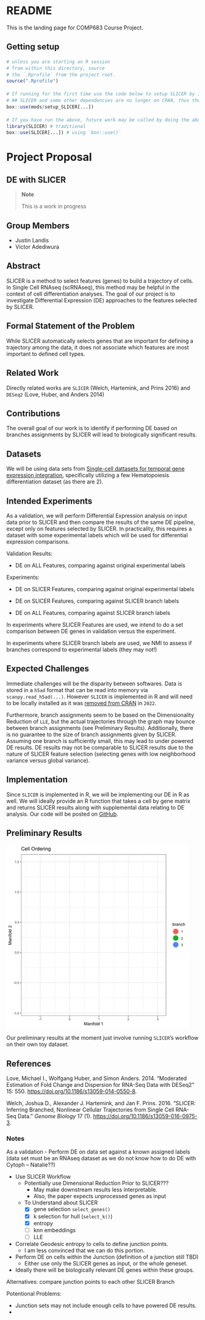 # README


This is the landing page for COMP683 Course Project.

## Getting setup

``` r
# unless you are starting an R session
# from within this directory, source
# the `.Rprofile` from the project root.
source(".Rprofile")

# If running for the first time use the code below to setup SLICER by installing dependencies
# ## SLICER and some other dependencies are no longer on CRAN, thus they must be installed manually
box::use(mods/setup_SLICER[...])

# If you have run the above, future work may be called by doing the above again or the below:
library(SLICER) # traditional
box::use(SLICER[...]) # using `box::use()`
```

# Project Proposal

<!-- include Quarto doc in README -->

## DE with SLICER

> **Note**
>
> This is a work in progress

## Group Members

-   Justin Landis
-   Victor Adediwura

## Abstract

SLICER is a method to select features (genes) to build a trajectory of
cells. In Single Cell RNAseq (scRNAseq), this method may be helpful in
the context of cell differentiation analyses. The goal of our project is
to investigate Differential Expression (DE) approaches to the features
selected by SLICER.

## Formal Statement of the Problem

While SLICER automatically selects genes that are important for defining
a trajectory among the data, it does not associate which features are
most important to defined cell types. <!-- Not sure if this is true -->

## Related Work

Directly related works are `SLICER` (Welch, Hartemink, and Prins 2016)
and `DESeq2` (Love, Huber, and Anders 2014)

## Contributions

The overall goal of our work is to identify if performing DE based on
branches assignments by SLICER will lead to biologically significant
results.

## Datasets

We will be using data sets from [Single-cell dattasets for temporal gene
expression integration](https://zenodo.org/records/6587903),
specifically utilizing a few Hematopoiesis differentiation dataset (as
there are 2).

## Intended Experiments

As a validation, we will perform Differential Expression analysis on
input data prior to SLICER and then compare the results of the same DE
pipeline, except only on features selected by SLICER. In practicality,
this requires a dataset with some experimental labels which will be used
for differential expression comparisons.

Validation Results:

-   DE on ALL Features, comparing against original experimental labels

Experiments:

-   DE on SLICER Features, comparing against original experimental
    labels

-   DE on SLICER Features, comparing against SLICER branch labels

-   DE on ALL Features, comparing against SLICER branch labels

In experiments where SLICER Features are used, we intend to do a set
comparison between DE genes in validation versus the experiment.

In experiments where SLICER branch labels are used, we NMI to assess if
branches correspond to experimental labels (they may not!)

## Expected Challenges

Immediate challenges will be the disparity between softwares. Data is
stored in a `h5ad` format that can be read into memory via
`scanpy.read_h5ad(...)`. However `SLICER` is implemented in R and will
need to be locally installed as it was [removed from
CRAN](https://cran.r-project.org/web/packages/SLICER/index.html) in
`2022`.

Furthermore, branch assignments seem to be based on the Dimensionality
Reduction of `LLE`, but the actual trajectories through the graph may
bounce between branch assignments (see Preliminary Results).
Additionally, there is no guarantee to the size of branch assignments
given by SLICER. Assuming one branch is sufficiently small, this may
lead to under powered DE results. DE results may not be comparable to
SLICER results due to the nature of SLICER feature selection (selecting
genes with low neighborhood variance versus global variance).

## Implementation

Since `SLICER` is implemented in R, we will be implementing our DE in R
as well. We will ideally provide an R function that takes a cell by gene
matrix and returns SLICER results along with supplemental data relating
to DE analysis. Our code will be posted on
[GitHub](https://github.com/jtlandis/Comp683-Proj).

## Preliminary Results

![](SLICER_EXAMPLE.gif)

Our preliminary results at the moment just involve running `SLICER`’s
workflow on their own toy dataset.

## References

Love, Michael I., Wolfgang Huber, and Simon Anders. 2014. “Moderated
Estimation of Fold Change and Dispersion for RNA-Seq Data with DESeq2”
15: 550. <https://doi.org/10.1186/s13059-014-0550-8>.

Welch, Joshua D., Alexander J. Hartemink, and Jan F. Prins. 2016.
“SLICER: Inferring Branched, Nonlinear Cellular Trajectories from Single
Cell RNA-Seq Data.” *Genome Biology* 17 (1).
<https://doi.org/10.1186/s13059-016-0975-3>.

### Notes

As a validation - Perform DE on data set against a known assigned labels
(data set must be an RNAseq dataset as we do not know how to do DE with
Cytoph – Natalie??)

-   Use SLICER Workflow
    -   Potentially use Dimensional Reduction Prior to SLICER???
        -   May make downstream results less interpretable.
        -   Also, the paper expects unprocessed genes as input
    -   To Understand about SLICER
        -   ☒ gene selection `select_genes()`
        -   ☒ k selection for hull (`select_k()`)
        -   ☒ entropy
        -   ☐ knn embeddings
        -   ☐ LLE
-   Correlate Geodesic entropy to cells to define junction points.
    -   I am less convinced that we can do this portion.
-   Perform DE on cells within the Junction (definition of a junction
    still TBD)
    -   Either use only the SLICER genes as input, or the whole geneset.
-   Ideally there will be biologically relevant DE genes within these
    groups.

Alternatives: compare junction points to each other SLICER Branch

Potentional Problems:

-   Junction sets may not include enough cells to have powered DE
    results.
-   
